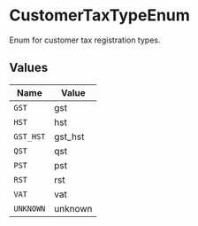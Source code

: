 # CustomerTaxTypeEnum

Enum for customer tax registration types.


## Values

| Name      | Value     |
| --------- | --------- |
| `GST`     | gst       |
| `HST`     | hst       |
| `GST_HST` | gst_hst   |
| `QST`     | qst       |
| `PST`     | pst       |
| `RST`     | rst       |
| `VAT`     | vat       |
| `UNKNOWN` | unknown   |